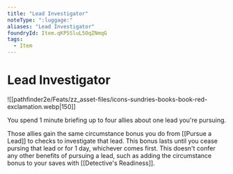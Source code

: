```yaml
---
title: "Lead Investigator"
noteType: ":luggage:"
aliases: "Lead Investigator"
foundryId: Item.qKP5SluL5OqZNmqG
tags:
  - Item
---
```


# Lead Investigator
![[pathfinder2e/Feats/zz_asset-files/icons-sundries-books-book-red-exclamation.webp|150]]

You spend 1 minute briefing up to four allies about one lead you're pursuing.

Those allies gain the same circumstance bonus you do from [[Pursue a Lead]] to checks to investigate that lead. This bonus lasts until you cease pursing that lead or for 1 day, whichever comes first. This doesn't confer any other benefits of pursuing a lead, such as adding the circumstance bonus to your saves with [[Detective's Readiness]].
